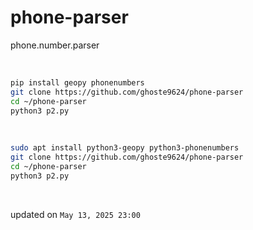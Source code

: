 # phone-parser
phone.number.parser 

<br>

```bash
pip install geopy phonenumbers 
git clone https://github.com/ghoste9624/phone-parser
cd ~/phone-parser
python3 p2.py
```

<br>

```bash
sudo apt install python3-geopy python3-phonenumbers
git clone https://github.com/ghoste9624/phone-parser
cd ~/phone-parser
python3 p2.py
```

<br>

updated on 
``
May 13, 2025 23:00
``
